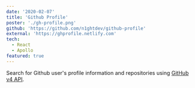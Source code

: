 ```yaml
---
date: '2020-02-07'
title: 'Github Profile'
poster: './gh-profile.png'
github: 'https://github.com/n1ghtdev/github-profile'
external: 'https://ghprofile.netlify.com'
tech:
  - React
  - Apollo
featured: true
---
```


Search for Github user's profile information and repositories using
[GitHub v4 API](https://developer.github.com/v4/).
